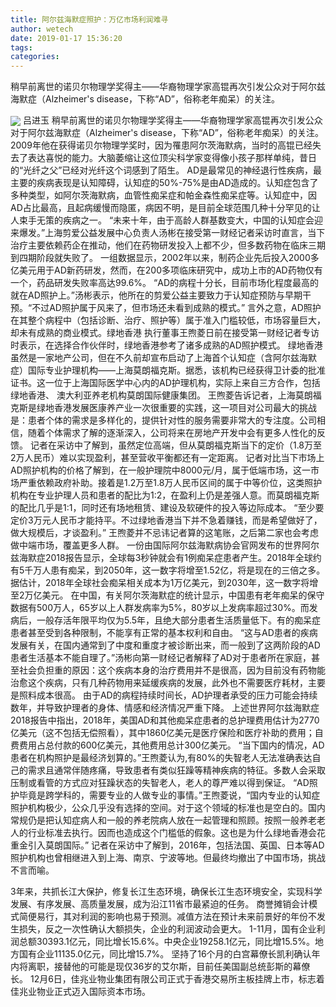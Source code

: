 ```yaml
---
title: 阿尔兹海默症照护：万亿市场利润难寻
author: wetech
date: 2019-01-17 15:36:20
tags: 
categories: 
---
```

稍早前离世的诺贝尔物理学奖得主——华裔物理学家高锟再次引发公众对于阿尔兹海默症（Alzheimer's disease，下称“AD”，俗称老年痴呆）的关注。
<!-- more -->
<img align="center" border="0" src="https://imgcdn.yicai.com/uppics/images/2019/01/2c24c76d695e6d98dba88e1a4d4f396a.jpg" />
吕进玉
稍早前离世的诺贝尔物理学奖得主——华裔物理学家高锟再次引发公众对于阿尔兹海默症（Alzheimer's disease，下称“AD”，俗称老年痴呆）的关注。
2009年他在获得诺贝尔物理学奖时，因为罹患阿尔茨海默病，当时的高锟已经失去了表达喜悦的能力。大脑萎缩让这位顶尖科学家变得像小孩子那样单纯，昔日的“光纤之父”已经对光纤这个词感到了陌生。
AD是最常见的神经退行性疾病，最主要的疾病表现是认知障碍，认知症的50%-75%是由AD造成的。认知症包含了多种类型，如阿尔茨海默病，血管性痴呆症和帕金森性痴呆症等。认知症中，因AD占比最高，且起病缓慢而隐匿，病因不明，是目前全球范围几种十分罕见的让人束手无策的疾病之一。
“未来十年，由于高龄人群基数变大，中国的认知症会迎来爆发。”上海剪爱公益发展中心负责人汤彬在接受第一财经记者采访时直言，当下治疗主要依赖药企在推动，他们在药物研发投入上都不少，但多数药物在临床三期到四期阶段就失败了。
一组数据显示，2002年以来，制药企业先后投入2000多亿美元用于AD新药研发，然而，在200多项临床研究中，成功上市的AD药物仅有一个，药品研发失败率高达99.6%。
“AD的病程十分长，目前市场化程度最高的就在AD照护上。”汤彬表示，他所在的剪爱公益主要致力于认知症预防与早期干预。“不过AD照护属于风来了，但市场还未看到成熟的模式。”
言外之意，AD照护在其整个病程中（包括诊断、治疗、照护等）属于准入门槛较低，市场容量巨大，却未有成熟的商业模式。绿地香港
执行董事王煦菱日前在接受第一财经记者专访时表示，在选择合作伙伴时，绿地香港参考了诸多成熟的AD照护模式。
绿地香港虽然是一家地产公司，但在不久前却宣布启动了上海首个认知症（含阿尔兹海默症）国际专业护理机构——上海莫朗福克斯。据悉，该机构已经获得卫计委的批准证书。这一位于上海国际医学中心内的AD护理机构，实际上来自三方合作，包括绿地香港、
澳大利亚养老机构莫朗国际健康集团。
王煦菱告诉记者，上海莫朗福克斯是绿地香港发展医康养产业一次很重要的实践，这一项目对公司最大的挑战是：患者个体的需求是多样化的，提供针对性的服务需要非常大的专注度。公司相信，随着个体需求了解的逐渐深入，公司将来在房地产开发中会有更多人性化的反馈。
记者在采访中了解到，虽然定位高端，但从莫朗福克斯当下的定价（1.8万至2万人民币）难以实现盈利，甚至营收平衡都还有一定距离。
记者对比当下市场上AD照护机构的价格了解到，在一般护理院中8000元/月，属于低端市场，这一市场严重依赖政府补助。接着是1.2万至1.8万人民币区间的属于中等价位，这类照护机构在专业护理人员和患者的配比为1:2，在盈利上仍是差强人意。而莫朗福克斯的配比几乎是1:1，同时还有场地租赁、建设及软硬件的投入等边际成本。
“至少要定价3万元人民币才能持平。不过绿地香港当下并不急着赚钱，而是希望做好了，做大规模后，才谈盈利。” 王煦菱并不忌讳记者算的这笔账，之后第二家也会考虑做中端市场，覆盖更多人群。
一份由国际阿尔兹海默病协会官网发布的世界阿尔兹海默症2018报告显示，全球每3秒钟就会有1例痴呆症患者产生。2018年全球约有5千万人患有痴呆，到2050年，这一数字将增至1.52亿，将是现在的三倍之多。据估计，2018年全球社会痴呆相关成本为1万亿美元，到2030年，这一数字将增至2万亿美元。
在中国，有关阿尔茨海默症的统计显示，中国患有老年痴呆的保守数据有500万人，65岁以上人群发病率为5%，80岁以上发病率超过30%。而发病后，一般存活年限平均仅为5.5年，且绝大部分患者生活质量低下。有的痴呆症患者甚至受到各种限制，不能享有正常的基本权利和自由。
“这与AD患者的疾病发展有关，在国内通常到了中度和重度才被诊断出来，而一般到了这两阶段的AD患者生活基本不能自理了。”汤彬向第一财经记者解释了AD对于患者所在家庭，甚至社会负担重的原因：这个疾病本身的治疗费用并不是很高，因为目前没有药物能治愈这个疾病，只有几种药物用来延缓疾病的发展，此外也不需要医疗耗材，主要是照料成本很高。
由于AD的病程持续时间长，AD护理者承受的压力可能会持续数年，并导致护理者的身体、情感和经济情况严重下降。
上述世界阿尔兹海默症2018报告中指出，2018年，美国AD和其他痴呆症患者的总护理费用估计为2770亿美元（这不包括无偿照看），其中1860亿美元是医疗保险和医疗补助的费用；自费费用占总付款的600亿美元，其他费用总计300亿美元。
“当下国内的情况，AD患者在机构照护是最经济划算的。”王煦菱认为,有80%的失智老人无法准确表达自己的需求且通常伴随疼痛，导致患者有类似狂躁等精神疾病的特征。多数人会采取压制或看管的方式应对狂躁状态的失智老人，老人的尊严难以得到保证。
“AD照护毕竟是跨学科的，需要专业的人做专业的事情。”王煦菱说，“国内专业的认知症照护机构极少，公众几乎没有选择的空间。对于这个领域的标准也是空白的。国内常规仍是把认知症病人和一般的养老院病人放在一起管理和照顾。按照一般养老老人的行业标准去执行。因而也造成这个门槛低的假象。这也是为什么绿地香港会花重金引入莫朗国际。”
记者在采访中了解到，2016年，包括法国、英国、日本等AD照护机构也曾相继进入到上海、南京、宁波等地。但最终均撤出了中国市场，挑战不言而喻。
 
 
3年来，共抓长江大保护，修复长江生态环境，确保长江生态环境安全，实现科学发展、有序发展、高质量发展，成为沿江11省市最紧迫的任务。
商誉摊销会计模式简便易行，其对利润的影响也易于预测。减值方法在预计未来前景好的年份不发生损失，反之一次性确认大额损失，企业的利润波动会更大。
1-11月，国有企业利润总额30393.1亿元，同比增长15.6%。中央企业19258.1亿元，同比增15.5%。地方国有企业11135.0亿元，同比增15.7%。
坚持了16个月的白宫幕僚长凯利确认年内将离职，接替他的可能是现仅36岁的艾尔斯，目前任美国副总统彭斯的幕僚长。
12月6日，佳兆业物业集团有限公司正式于香港交易所主板挂牌上市，标志着佳兆业物业正式迈入国际资本市场。
